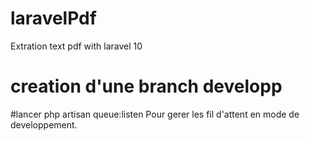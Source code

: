 # laravelPdf

Extration text pdf with laravel 10

# creation d'une branch developp

#lancer php artisan queue:listen
Pour gerer les fil d'attent en mode de developpement.
